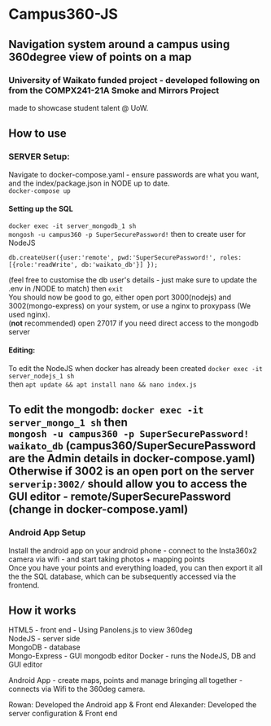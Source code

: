 # Campus360-JS
## Navigation system around a campus using 360degree view of points on a map
### University of Waikato funded project - developed following on from the COMPX241-21A Smoke and Mirrors Project
made to showcase student talent @ UoW.

## How to use
### SERVER Setup:
Navigate to docker-compose.yaml - ensure passwords are what you want, and the index/package.json in NODE up to date.   
```docker-compose up```  
#### Setting up the SQL  
```docker exec -it server_mongodb_1 sh```  
```mongosh -u campus360 -p SuperSecurePassword!``` then to create user for NodeJS 
```use waikato_db; 
db.createUser({user:'remote', pwd:'SuperSecurePassword!', roles:[{role:'readWrite', db:'waikato_db'}] });
```
(feel free to customise the db user's details - just make sure to update the .env in /NODE to match)
then 
```exit```  
You should now be good to go, either open port 3000(nodejs) and 3002(mongo-express) on your system, or use a nginx to proxypass (We used nginx).  
(**not** recommended) open 27017 if you need direct access to the mongodb server  

#### Editing:  
  To edit the NodeJS when docker has already been created ```docker exec -it server_nodejs_1 sh```  
  then ```apt update && apt install nano && nano index.js```  
  
  To edit the mongodb: ```docker exec -it server_mongo_1 sh``` then  
  ```mongosh -u campus360 -p SuperSecurePassword! waikato_db``` (campus360/SuperSecurePassword are the Admin details in docker-compose.yaml)
   Otherwise if 3002 is an open port on the server ```serverip:3002/``` should allow you to access the GUI editor - remote/SuperSecurePassword (change in docker-compose.yaml)  
---
### Android App Setup
Install the android app on your android phone - connect to the Insta360x2 camera via wifi - and start taking photos + mapping points   
Once you have your points and everything loaded, you can then export it all the the SQL database, which can be subsequently accessed via the frontend.  

## How it works
HTML5 - front end - Using Panolens.js to view 360deg    
NodeJS - server side  
MongoDB - database   
Mongo-Express - GUI mongodb editor
Docker - runs the NodeJS, DB and GUI editor  
  
Android App - create maps, points and manage bringing all together - connects via Wifi to the 360deg camera.  

Rowan: Developed the Android app & Front end
Alexander: Developed the server configuration & Front end
